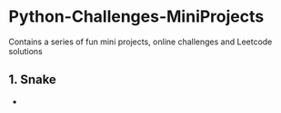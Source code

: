 # Python-Challenges-MiniProjects
Contains a series of fun mini projects, online challenges and Leetcode solutions


## 1. Snake
- 
